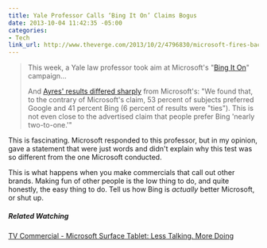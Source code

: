 ```yaml
---
title: Yale Professor Calls ‘Bing It On’ Claims Bogus
date: 2013-10-04 11:42:35 -05:00
categories:
- Tech
link_url: http://www.theverge.com/2013/10/2/4796830/microsoft-fires-back-at-yale-professor-who-calls-bing-it-on-claims
---
```


> This week, a Yale law professor took aim at Microsoft's "[Bing It On](http://www.bingiton.com/)" campaign…
>
>And [Ayres' results differed sharply](http://islandia.law.yale.edu/ayres/BingItOn_Draft%209.pdf) from Microsoft's: "We found that, to the contrary of Microsoft's claim, 53 percent of subjects preferred Google and 41 percent Bing (6 percent of results were "ties"). This is not even close to the advertised claim that people prefer Bing 'nearly two-to-one.'"

This is fascinating. Microsoft responded to this professor, but in my opinion, gave a statement that were just words and didn't explain why this test was so different from the one Microsoft conducted.

This is what happens when you make commercials that call out other brands. Making fun of other people is the low thing to do, and quite honestly, the easy thing to do. Tell us how Bing is *actually* better Microsoft, or shut up.

##### Related Watching
[TV Commercial - Microsoft Surface Tablet: Less Talking. More Doing](http://www.youtube.com/watch?v=Xubz8EuHosQ)

